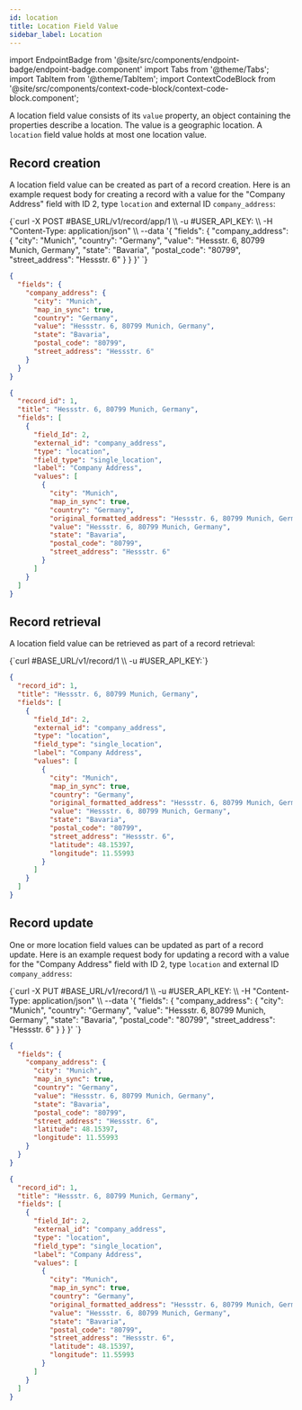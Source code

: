 ```yaml
---
id: location
title: Location Field Value
sidebar_label: Location
---
```


import EndpointBadge from '@site/src/components/endpoint-badge/endpoint-badge.component'
import Tabs from '@theme/Tabs';
import TabItem from '@theme/TabItem';
import ContextCodeBlock from '@site/src/components/context-code-block/context-code-block.component';

A location field value consists of its `value` property, an object containing the properties describe a location. The value is a geographic location. A `location` field value holds at most one location value.

## Record creation

<EndpointBadge method="POST" url="https://api.tapeapp.com/v1/record/app/{app_id}" />

A location field value can be created as part of a record creation. Here is an example request body for creating a record with a value for the "Company Address" field with ID 2, type `location` and external ID `company_address`:

<Tabs defaultValue="curl">

<TabItem value="curl" label="cURL">
<ContextCodeBlock language="shell" title='➡️      Request'>
{`curl -X POST #BASE_URL/v1/record/app/1 \\
  -u #USER_API_KEY: \\
  -H "Content-Type: application/json" \\
  --data '{
    "fields": {
      "company_address": {
        "city": "Munich",
        "country": "Germany",
        "value": "Hessstr. 6, 80799 Munich, Germany",
        "state": "Bavaria",
        "postal_code": "80799",
        "street_address": "Hessstr. 6"
      }
    }
  }' 
`}
</ContextCodeBlock>
</TabItem>

<TabItem value="json" label="JSON">

```json title="➡️      Request">
{
  "fields": {
    "company_address": {
      "city": "Munich",
      "map_in_sync": true,
      "country": "Germany",
      "value": "Hessstr. 6, 80799 Munich, Germany",
      "state": "Bavaria",
      "postal_code": "80799",
      "street_address": "Hessstr. 6"
    }
  }
}
```

</TabItem>
</Tabs>

```json title="⬅️      Response"
{
  "record_id": 1,
  "title": "Hessstr. 6, 80799 Munich, Germany",
  "fields": [
    {
      "field_Id": 2,
      "external_id": "company_address",
      "type": "location",
      "field_type": "single_location",
      "label": "Company Address",
      "values": [
        {
          "city": "Munich",
          "map_in_sync": true,
          "country": "Germany",
          "original_formatted_address": "Hessstr. 6, 80799 Munich, Germany",
          "value": "Hessstr. 6, 80799 Munich, Germany",
          "state": "Bavaria",
          "postal_code": "80799",
          "street_address": "Hessstr. 6"
        }
      ]
    }
  ]
}
```

## Record retrieval

<EndpointBadge method="GET" url="https://api.tapeapp.com/v1/record/{record_id}" />

A location field value can be retrieved as part of a record retrieval:

<ContextCodeBlock language="shell" title='➡️      Request'>
{`curl #BASE_URL/v1/record/1 \\
  -u #USER_API_KEY:`}
</ContextCodeBlock>

```json title='⬅️      Response'
{
  "record_id": 1,
  "title": "Hessstr. 6, 80799 Munich, Germany",
  "fields": [
    {
      "field_Id": 2,
      "external_id": "company_address",
      "type": "location",
      "field_type": "single_location",
      "label": "Company Address",
      "values": [
        {
          "city": "Munich",
          "map_in_sync": true,
          "country": "Germany",
          "original_formatted_address": "Hessstr. 6, 80799 Munich, Germany",
          "value": "Hessstr. 6, 80799 Munich, Germany",
          "state": "Bavaria",
          "postal_code": "80799",
          "street_address": "Hessstr. 6",
          "latitude": 48.15397,
          "longitude": 11.55993
        }
      ]
    }
  ]
}
```

## Record update

<EndpointBadge method="PUT" url="https://api.tapeapp.com/v1/record/{record_id}" />

One or more location field values can be updated as part of a record update. Here is an example request body for updating a record with a value for the "Company Address" field with ID 2, type `location` and external ID `company_address`:

<Tabs defaultValue="curl">

<TabItem value="curl" label="cURL">
<ContextCodeBlock language="shell" title='➡️      Request'>
{`curl -X PUT #BASE_URL/v1/record/1 \\
  -u #USER_API_KEY: \\
  -H "Content-Type: application/json" \\
  --data '{
    "fields": {
      "company_address": {
        "city": "Munich",
        "country": "Germany",
        "value": "Hessstr. 6, 80799 Munich, Germany",
        "state": "Bavaria",
        "postal_code": "80799",
        "street_address": "Hessstr. 6"
      }
    }
  }' 
`}
</ContextCodeBlock>
</TabItem>

<TabItem value="json" label="JSON">

```json title="➡️      Request">
{
  "fields": {
    "company_address": {
      "city": "Munich",
      "map_in_sync": true,
      "country": "Germany",
      "value": "Hessstr. 6, 80799 Munich, Germany",
      "state": "Bavaria",
      "postal_code": "80799",
      "street_address": "Hessstr. 6",
      "latitude": 48.15397,
      "longitude": 11.55993
    }
  }
}
```

</TabItem>
</Tabs>

```json title="⬅️      Response"
{
  "record_id": 1,
  "title": "Hessstr. 6, 80799 Munich, Germany",
  "fields": [
    {
      "field_Id": 2,
      "external_id": "company_address",
      "type": "location",
      "field_type": "single_location",
      "label": "Company Address",
      "values": [
        {
          "city": "Munich",
          "map_in_sync": true,
          "country": "Germany",
          "original_formatted_address": "Hessstr. 6, 80799 Munich, Germany",
          "value": "Hessstr. 6, 80799 Munich, Germany",
          "state": "Bavaria",
          "postal_code": "80799",
          "street_address": "Hessstr. 6",
          "latitude": 48.15397,
          "longitude": 11.55993
        }
      ]
    }
  ]
}
```
